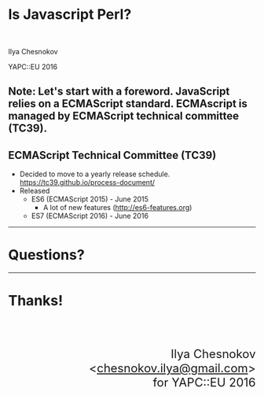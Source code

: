 # Is Javascript Perl?

<br/>

Ilya Chesnokov

YAPC::EU 2016

Note:
Let's start with a foreword.
JavaScript relies on a ECMAScript standard.
ECMAscript is managed by ECMAScript technical committee (TC39).
---

## ECMAScript Technical Committee (TC39)

* Decided to move to a yearly release schedule. https://tc39.github.io/process-document/
* Released
  * ES6 (ECMAScript 2015) - June 2015 
    * A lot of new features (http://es6-features.org) 
  * ES7 (ECMAScript 2016) - June 2016 

---

# Questions?

---

# Thanks!

<br/>
<br/>
<p style="text-align: right; font-size: x-large;"> 
Ilya Chesnokov &lt;<a href="mailto:chesnokov.ilya@gmail.com">chesnokov.ilya@gmail.com</a>&gt;<br/>
for YAPC::EU 2016
</p>
